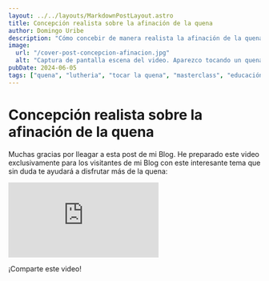 ```yaml
---
layout: ../../layouts/MarkdownPostLayout.astro
title: Concepción realista sobre la afinación de la quena
author: Domingo Uribe
description: "Cómo concebir de manera realista la afinación de la quena para lograr disfrutar de ella y evitar frustraciones"
image:
  url: "/cover-post-concepcion-afinacion.jpg"
  alt: "Captura de pantalla escena del video. Aparezco tocando un quenacho y se ve un afinador electrónico marcando la nota G4"
pubDate: 2024-06-05
tags: ["quena", "lutheria", "tocar la quena", "masterclass", "educación"]
---
```


# Concepción realista sobre la afinación de la quena

Muchas gracias por lleagar a esta post de mi Blog. He preparado este video exclusivamente para los visitantes de mi Blog con este interesante tema que sin duda te ayudará a disfrutar más de la quena:

<iframe src="https://www.youtube.com/embed/QUKTpN1b8vs?si=ZhJr6oB8E9iugb1u" title="YouTube video player" frameborder="0" allow="accelerometer; autoplay; clipboard-write; encrypted-media; gyroscope; picture-in-picture; web-share" referrerpolicy="strict-origin-when-cross-origin" allowfullscreen></iframe>

¡Comparte este video!
